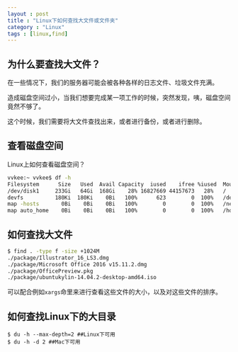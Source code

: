 ```yaml
---
layout : post
title : "Linux下如何查找大文件或文件夹"
category : "Linux"
tags : [linux,find]
---
```


## 为什么要查找大文件？

在一些情况下，我们的服务器可能会被各种各样的日志文件、垃圾文件充满。

造成磁盘空间过小，当我们想要完成某一项工作的时候，突然发现，咦，磁盘空间竟然不够了。

这个时候，我们需要将大文件查找出来，或者进行备份，或者进行删除。

## 查看磁盘空间

Linux上如何查看磁盘空间？

```sh
vvkee:~ vvkee$ df -h
Filesystem      Size   Used  Avail Capacity  iused    ifree %iused  Mounted on
/dev/disk1     233Gi   64Gi  168Gi    28% 16827669 44157673   28%   /
devfs          180Ki  180Ki    0Bi   100%      623        0  100%   /dev
map -hosts       0Bi    0Bi    0Bi   100%        0        0  100%   /net
map auto_home    0Bi    0Bi    0Bi   100%        0        0  100%   /home
```

## 如何查找大文件

```sh
$ find . -type f -size +1024M
./package/Illustrator_16_LS3.dmg
./package/Microsoft Office 2016 v15.11.2.dmg
./package/OfficePreview.pkg
./package/ubuntukylin-14.04.2-desktop-amd64.iso
```

可以配合例如`xargs`命里来进行查看这些文件的大小，以及对这些文件的排序。

## 如何查找Linux下的大目录

 ```
$ du -h --max-depth=2 ##Linux下可用
$ du -h -d 2 ##Mac下可用
 ```
